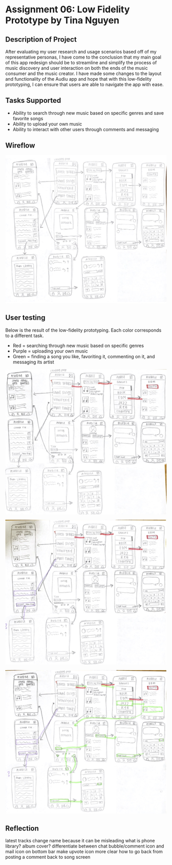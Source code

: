 # Assignment 06: Low Fidelity Prototype by Tina Nguyen 

## Description of Project 

After evaluating my user research and usage scenarios based off of my representative personas, I have come to the conclusion that my main goal of this app redesign should be to streamline and simplify the process of music discovery and user interaction on both the ends of the music consumer and the music creator. I have made some changes to the layout and functionality of the Audiu app and hope that with this low-fidelity prototyping, I can ensure that users are able to navigate the app with ease. 

## Tasks Supported 

* Ability to search through new music based on specific genres and save favorite songs 
* Ability to upload your own music 
* Ability to interact with other users through comments and messaging 

## Wireflow

![Wireflow](https://github.com/tinguy16/DH150-2020W/blob/master/wireflow.jpg) 

## User testing 

Below is the result of the low-fidelity prototyping. Each color corresponds to a different task. 

* Red = searching through new music based on specific genres
* Purple = uploading your own music 
* Green = finding a song you like, favoriting it, commenting on it, and messaging its artist

![Task1](https://github.com/tinguy16/DH150-2020W/blob/master/task%201.jpg)

![Task2](https://github.com/tinguy16/DH150-2020W/blob/master/task%202.jpg)

![Task3](https://github.com/tinguy16/DH150-2020W/blob/master/task%203.jpg)

## Reflection
latest tracks change name because it can be misleading 
what is phone library? album cover? 
differentiate between chat bubble/comment icon and mail icon on bottom bar 
make upvote icon more clear
how to go back from posting a comment back to song screen 
